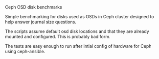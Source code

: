 Ceph OSD disk benchmarks

Simple benchmarking for disks used as OSDs in Ceph cluster designed 
to help answer journal size questions.

The scripts assume default osd disk locations and that they are already 
mounted and configured. This is probably bad form.

The tests are easy enough to run after intial config of 
hardware for Ceph using ceph-ansible.
